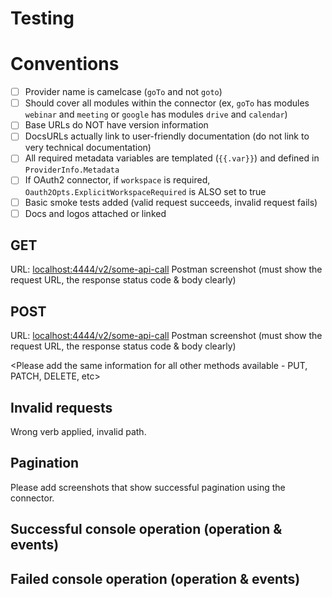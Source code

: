 # Testing

# Conventions
- [ ] Provider name is camelcase (`goTo` and not `goto`)
- [ ] Should cover all modules within the connector (ex, `goTo` has modules `webinar` and `meeting` or `google` has modules `drive` and `calendar`)
- [ ] Base URLs do NOT have version information
- [ ] DocsURLs actually link to user-friendly documentation (do not link to very technical documentation)
- [ ] All required metadata variables are templated (`{{.var}}`) and defined in `ProviderInfo.Metadata`
- [ ] If OAuth2 connector, if `workspace` is required, `Oauth2Opts.ExplicitWorkspaceRequired` is ALSO set to true
- [ ] Basic smoke tests added (valid request succeeds, invalid request fails)
- [ ] Docs and logos attached or linked

## GET
URL: <localhost:4444/v2/some-api-call>
Postman screenshot (must show the request URL, the response status code & body clearly)

## POST
URL: <localhost:4444/v2/some-api-call>
Postman screenshot (must show the request URL, the response status code & body clearly)

<Please add the same information for all other methods available - PUT, PATCH, DELETE, etc>

## Invalid requests
Wrong verb applied, invalid path.


## Pagination
Please add screenshots that show successful pagination using the connector.

## Successful console operation (operation & events)

## Failed console operation (operation & events)
